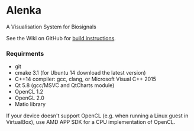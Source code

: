 # Alenka
A Visualisation System for Biosignals

See the Wiki on GitHub for [build instructions](https://github.com/machta/Alenka/wiki).

### Requirments
* git
* cmake 3.1 (for Ubuntu 14 download the latest version)
* C++14 compiler: gcc, clang, or Microsoft Visual C++ 2015
* Qt 5.8 (gcc/MSVC and QtCharts module)
* OpenCL 1.2
* OpenGL 2.0
* Matio library

If your device doesn't support OpenCL (e.g. when running a Linux guest in VirtualBox), use AMD APP SDK for a CPU implementation of OpenCL.

